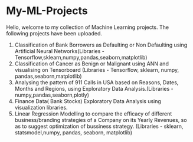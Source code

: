 # My-ML-Projects

Hello, welcome to my collection of Machine Learning projects. The following projects have been uploaded.
1. Classification of Bank Borrowers as Defaulting or Non Defaulting using Artificial Neural Networks(Libraries - Tensorflow,sklearn,numpy,pandas,seaborn,matplotlib)
2. Classification of Cancer as Benign or Malignant using ANN and visualising on Tensorboard (Libraries - Tensorflow, sklearn, numpy, pandas,seaborn,matplotlib)
3. Analysing the pattern of 911 Calls in USA based on Reasons, Dates, Months and Regions, using Exploratory Data Analysis.(Libraries - numpy,pandas,seaborn,plotly)
4. Finance Data( Bank Stocks) Exploratory Data Analysis using visualization libraries.
5. Linear Regression Modelling to compare the efficacy of different business/branding strategies of a Company on its Yearly Revenues, so as to suggest optimization of bussiness     strategy. (Libraries - sklearn, statsmodel,numpy, pandas, seaborn, matplotlib)

